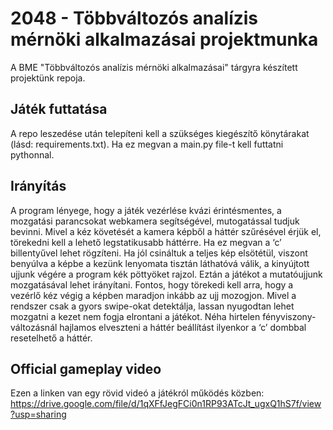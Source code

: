 # 2048 - Többváltozós analízis mérnöki alkalmazásai projektmunka
A BME "Többváltozós analízis mérnöki alkalmazásai" tárgyra készített projektünk repoja.

## Játék futtatása
A repo leszedése után telepíteni kell a szükséges  kiegészítő könytárakat (lásd: requirements.txt). Ha ez megvan a main.py file-t kell futtatni pythonnal. 

## Irányítás

A program lényege, hogy a játék vezérlése kvázi érintésmentes, a mozgatási parancsokat webkamera segítségével, mutogatással tudjuk bevinni. Mivel a kéz követését a kamera képből a háttér szűrésével érjük el, törekedni kell a lehető legstatikusabb háttérre. Ha ez megvan a ‘c’ billentyűvel lehet rögzíteni. Ha jól csináltuk a teljes kép elsötétül, viszont benyúlva a képbe a kezünk lenyomata tisztán láthatóvá válik, a kinyújtott ujjunk végére a program kék pöttyöket rajzol. Eztán a játékot a mutatóujjunk mozgatásával lehet irányítani. Fontos, hogy törekedi kell arra, hogy a vezérlő kéz végig a képben maradjon inkább az ujj  mozogjon. Mivel a rendszer csak a gyors swipe-okat detektálja, lassan nyugodtan lehet mozgatni a kezet nem fogja elrontani a játékot. Néha hirtelen fényviszony-változásnál hajlamos elveszteni a háttér beállítást ilyenkor a ‘c’ dombbal resetelhető a háttér.

## Official gameplay video

Ezen a linken van egy rövid videó a játékról működés közben:
https://drive.google.com/file/d/1qXFfJegFCi0n1RP93ATcJt_ugxQ1hS7f/view?usp=sharing
